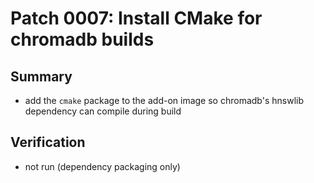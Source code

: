 # Patch 0007: Install CMake for chromadb builds

## Summary
- add the `cmake` package to the add-on image so chromadb's hnswlib dependency can compile during build

## Verification
- not run (dependency packaging only)
